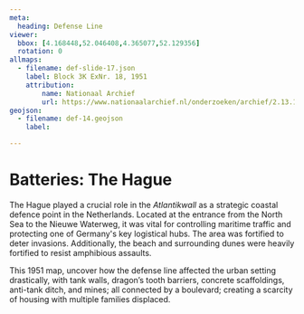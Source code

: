 ```yaml
---
meta:
  heading: Defense Line
viewer:
  bbox: [4.168448,52.046408,4.365077,52.129356]
  rotation: 0
allmaps:
  - filename: def-slide-17.json
    label: Block 3K ExNr. 18, 1951
    attribution: 
        name: Nationaal Archief 
        url: https://www.nationaalarchief.nl/onderzoeken/archief/2.13.167/invnr/276/file/NL-HaNA_2.13.167_276_07?eadID=2.13.167&unitID=276&query=
geojson:
  - filename: def-14.geojson
    label:

---
```


# Batteries: The Hague

The Hague played a crucial role in the _Atlantikwall_ as a strategic coastal defence point in the Netherlands. Located at the entrance from the North Sea to the Nieuwe Waterweg, it was vital for controlling maritime traffic and protecting one of Germany's key logistical hubs. The area was fortified to deter invasions. Additionally, the beach and surrounding dunes were heavily fortified to resist amphibious assaults.                                                                                                                  

This 1951 map, uncover how the defense line affected the urban setting drastically, with tank walls, dragon’s tooth barriers, concrete scaffoldings, anti-tank ditch, and mines; all connected by a boulevard; creating a scarcity of housing with multiple families displaced. 